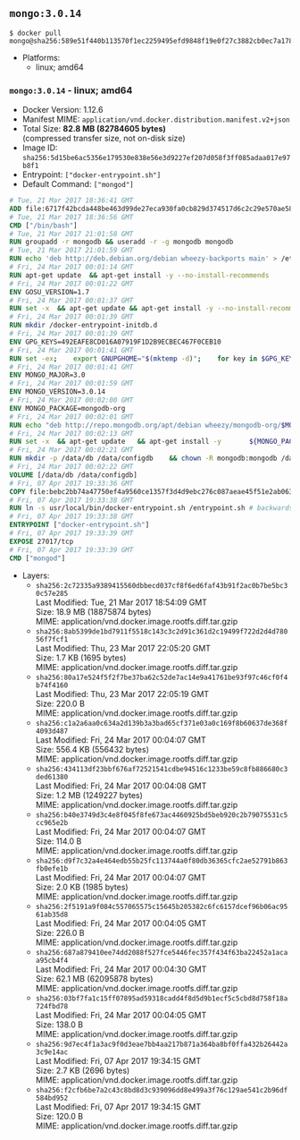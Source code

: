 ## `mongo:3.0.14`

```console
$ docker pull mongo@sha256:589e51f440b113570f1ec2259495efd9848f19e0f27c3882cb0ec7a178915c50
```

-	Platforms:
	-	linux; amd64

### `mongo:3.0.14` - linux; amd64

-	Docker Version: 1.12.6
-	Manifest MIME: `application/vnd.docker.distribution.manifest.v2+json`
-	Total Size: **82.8 MB (82784605 bytes)**  
	(compressed transfer size, not on-disk size)
-	Image ID: `sha256:5d15be6ac5356e179530e838e56e3d9227ef207d058f3ff085adaa017e97b8f1`
-	Entrypoint: `["docker-entrypoint.sh"]`
-	Default Command: `["mongod"]`

```dockerfile
# Tue, 21 Mar 2017 18:36:41 GMT
ADD file:6717f42bcda448be463d99de27eca930fa0cb829d374517d6c2c29e570ae584b in / 
# Tue, 21 Mar 2017 18:36:56 GMT
CMD ["/bin/bash"]
# Tue, 21 Mar 2017 21:01:58 GMT
RUN groupadd -r mongodb && useradd -r -g mongodb mongodb
# Tue, 21 Mar 2017 21:01:59 GMT
RUN echo 'deb http://deb.debian.org/debian wheezy-backports main' > /etc/apt/sources.list.d/backports.list
# Fri, 24 Mar 2017 00:01:14 GMT
RUN apt-get update 	&& apt-get install -y --no-install-recommends 		jq 		numactl 		procps 	&& rm -rf /var/lib/apt/lists/*
# Fri, 24 Mar 2017 00:01:22 GMT
ENV GOSU_VERSION=1.7
# Fri, 24 Mar 2017 00:01:37 GMT
RUN set -x 	&& apt-get update && apt-get install -y --no-install-recommends ca-certificates wget && rm -rf /var/lib/apt/lists/* 	&& wget -O /usr/local/bin/gosu "https://github.com/tianon/gosu/releases/download/$GOSU_VERSION/gosu-$(dpkg --print-architecture)" 	&& wget -O /usr/local/bin/gosu.asc "https://github.com/tianon/gosu/releases/download/$GOSU_VERSION/gosu-$(dpkg --print-architecture).asc" 	&& export GNUPGHOME="$(mktemp -d)" 	&& gpg --keyserver ha.pool.sks-keyservers.net --recv-keys B42F6819007F00F88E364FD4036A9C25BF357DD4 	&& gpg --batch --verify /usr/local/bin/gosu.asc /usr/local/bin/gosu 	&& rm -r "$GNUPGHOME" /usr/local/bin/gosu.asc 	&& chmod +x /usr/local/bin/gosu 	&& gosu nobody true 	&& apt-get purge -y --auto-remove ca-certificates wget
# Fri, 24 Mar 2017 00:01:39 GMT
RUN mkdir /docker-entrypoint-initdb.d
# Fri, 24 Mar 2017 00:01:39 GMT
ENV GPG_KEYS=492EAFE8CD016A07919F1D2B9ECBEC467F0CEB10
# Fri, 24 Mar 2017 00:01:41 GMT
RUN set -ex; 	export GNUPGHOME="$(mktemp -d)"; 	for key in $GPG_KEYS; do 		gpg --keyserver ha.pool.sks-keyservers.net --recv-keys "$key"; 	done; 	gpg --export $GPG_KEYS > /etc/apt/trusted.gpg.d/mongodb.gpg; 	rm -r "$GNUPGHOME"; 	apt-key list
# Fri, 24 Mar 2017 00:01:41 GMT
ENV MONGO_MAJOR=3.0
# Fri, 24 Mar 2017 00:01:59 GMT
ENV MONGO_VERSION=3.0.14
# Fri, 24 Mar 2017 00:02:00 GMT
ENV MONGO_PACKAGE=mongodb-org
# Fri, 24 Mar 2017 00:02:01 GMT
RUN echo "deb http://repo.mongodb.org/apt/debian wheezy/mongodb-org/$MONGO_MAJOR main" > /etc/apt/sources.list.d/mongodb-org.list
# Fri, 24 Mar 2017 00:02:13 GMT
RUN set -x 	&& apt-get update 	&& apt-get install -y 		${MONGO_PACKAGE}=$MONGO_VERSION 		${MONGO_PACKAGE}-server=$MONGO_VERSION 		${MONGO_PACKAGE}-shell=$MONGO_VERSION 		${MONGO_PACKAGE}-mongos=$MONGO_VERSION 		${MONGO_PACKAGE}-tools=$MONGO_VERSION 	&& rm -rf /var/lib/apt/lists/* 	&& rm -rf /var/lib/mongodb 	&& mv /etc/mongod.conf /etc/mongod.conf.orig
# Fri, 24 Mar 2017 00:02:21 GMT
RUN mkdir -p /data/db /data/configdb 	&& chown -R mongodb:mongodb /data/db /data/configdb
# Fri, 24 Mar 2017 00:02:22 GMT
VOLUME [/data/db /data/configdb]
# Fri, 07 Apr 2017 19:33:36 GMT
COPY file:bebc2bb74a47750ef4a9560ce1357f3d4d9ebc276c087aeae45f51e2ab063757 in /usr/local/bin/ 
# Fri, 07 Apr 2017 19:33:38 GMT
RUN ln -s usr/local/bin/docker-entrypoint.sh /entrypoint.sh # backwards compat
# Fri, 07 Apr 2017 19:33:38 GMT
ENTRYPOINT ["docker-entrypoint.sh"]
# Fri, 07 Apr 2017 19:33:39 GMT
EXPOSE 27017/tcp
# Fri, 07 Apr 2017 19:33:39 GMT
CMD ["mongod"]
```

-	Layers:
	-	`sha256:2c72335a9389415560dbbecd037cf8f6ed6faf43b91f2ac0b7be5bc30c57e285`  
		Last Modified: Tue, 21 Mar 2017 18:54:09 GMT  
		Size: 18.9 MB (18875874 bytes)  
		MIME: application/vnd.docker.image.rootfs.diff.tar.gzip
	-	`sha256:8ab5399de1bd7911f5518c143c3c2d91c361d2c19499f722d2d4d78056f7fcf1`  
		Last Modified: Thu, 23 Mar 2017 22:05:20 GMT  
		Size: 1.7 KB (1695 bytes)  
		MIME: application/vnd.docker.image.rootfs.diff.tar.gzip
	-	`sha256:80a17e524f5f2f7be37ba62c52de7ac14e9a41761be93f97c46cf0f4b74f4160`  
		Last Modified: Thu, 23 Mar 2017 22:05:19 GMT  
		Size: 220.0 B  
		MIME: application/vnd.docker.image.rootfs.diff.tar.gzip
	-	`sha256:c1a2a6aa0c634a2d139b3a3bad65cf371e03a0c169f8b60637de368f4093d487`  
		Last Modified: Fri, 24 Mar 2017 00:04:07 GMT  
		Size: 556.4 KB (556432 bytes)  
		MIME: application/vnd.docker.image.rootfs.diff.tar.gzip
	-	`sha256:434113df23bbf676af72521541cdbe94516c1233be59c8fb886680c3ded61380`  
		Last Modified: Fri, 24 Mar 2017 00:04:08 GMT  
		Size: 1.2 MB (1249227 bytes)  
		MIME: application/vnd.docker.image.rootfs.diff.tar.gzip
	-	`sha256:b40e3749d3c4e8f045f8fe673ac4460925bd5beb920c2b79075531c5cc965e2b`  
		Last Modified: Fri, 24 Mar 2017 00:04:07 GMT  
		Size: 114.0 B  
		MIME: application/vnd.docker.image.rootfs.diff.tar.gzip
	-	`sha256:d9f7c32a4e464edb55b25fc113744a0f80db36365cfc2ae52791b863fb0efe1b`  
		Last Modified: Fri, 24 Mar 2017 00:04:07 GMT  
		Size: 2.0 KB (1985 bytes)  
		MIME: application/vnd.docker.image.rootfs.diff.tar.gzip
	-	`sha256:2f5191a9f084c557065575c15645b205382c6fc6157dcef96b06ac9561ab35d8`  
		Last Modified: Fri, 24 Mar 2017 00:04:05 GMT  
		Size: 226.0 B  
		MIME: application/vnd.docker.image.rootfs.diff.tar.gzip
	-	`sha256:687a879410ee74dd2088f527fce5446fec357f434f63ba22452a1acaa95cb4f4`  
		Last Modified: Fri, 24 Mar 2017 00:04:30 GMT  
		Size: 62.1 MB (62095878 bytes)  
		MIME: application/vnd.docker.image.rootfs.diff.tar.gzip
	-	`sha256:03bf7fa1c15ff07895ad59318cadd4f8d5d9b1ecf5c5cbd8d758f18a724fbd78`  
		Last Modified: Fri, 24 Mar 2017 00:04:05 GMT  
		Size: 138.0 B  
		MIME: application/vnd.docker.image.rootfs.diff.tar.gzip
	-	`sha256:9d7ec4f1a3ac9f0d3eae7bb4aa217b871a364ba8bf0ffa432b26442a3c9e14ac`  
		Last Modified: Fri, 07 Apr 2017 19:34:15 GMT  
		Size: 2.7 KB (2696 bytes)  
		MIME: application/vnd.docker.image.rootfs.diff.tar.gzip
	-	`sha256:f2cfb6be7a2c43c8bd8d3c939096dd8e499a3f76c129ae541c2b96df584bd952`  
		Last Modified: Fri, 07 Apr 2017 19:34:15 GMT  
		Size: 120.0 B  
		MIME: application/vnd.docker.image.rootfs.diff.tar.gzip
